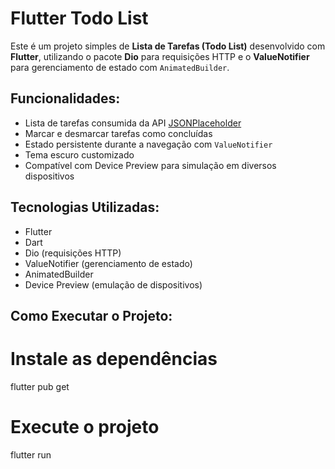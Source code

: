 # Flutter Todo List

Este é um projeto simples de **Lista de Tarefas (Todo List)** desenvolvido com **Flutter**, utilizando o pacote **Dio** para requisições HTTP e o **ValueNotifier** para gerenciamento de estado com `AnimatedBuilder`.

## Funcionalidades:

- Lista de tarefas consumida da API [JSONPlaceholder](https://jsonplaceholder.typicode.com/todos)
- Marcar e desmarcar tarefas como concluídas
- Estado persistente durante a navegação com `ValueNotifier`
- Tema escuro customizado
- Compatível com Device Preview para simulação em diversos dispositivos

## Tecnologias Utilizadas:

- Flutter
- Dart
- Dio (requisições HTTP)
- ValueNotifier (gerenciamento de estado)
- AnimatedBuilder
- Device Preview (emulação de dispositivos)

## Como Executar o Projeto:

# Instale as dependências
flutter pub get

# Execute o projeto
flutter run
